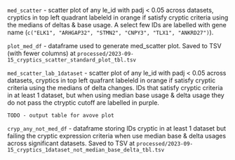 
`med_scatter` - scatter plot of any le_id with padj < 0.05 across datasets, cryptics in top left quadrant labeleld in orange if satisfy cryptic criteria using the medians of deltas & base usage. A select few IDs are labelled with gene name (`c("ELK1", "ARHGAP32", "STMN2", "CNPY3", "TLX1", "ANKRD27")`).

`plot_med_df` - dataframe used to generate med_scatter plot. Saved to TSV (with fewer columns) at `processed/2023-09-15_cryptics_scatter_standard_plot_tbl.tsv`

`med_scatter_lab_1dataset` - scatter plot of any le_id with padj < 0.05 across datasets, cryptics in top left quafrant labeleld in orange if satisfy cryptic criteria using the medians of delta changes. IDs that satisfy cryptic criteria in at least 1 dataset, but when using median base usage & delta usage they do not pass the ctryptic cutoff are labelled in purple.

`TODO - output table for avove plot`

`cryp_any_not_med_df` - dataframe storing IDs cryptic in at least 1 dataset but failing the cryptic expression criteria when use median base & delta usages across significant datasets. Saved to TSV at `processed/2023-09-15_cryptics_1dataset_not_median_base_delta_tbl.tsv`
